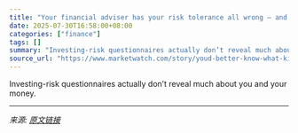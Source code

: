 ```yaml
---
title: "Your financial adviser has your risk tolerance all wrong — and it could cost you"
date: 2025-07-30T16:58:00+08:00
categories: ["finance"]
tags: []
summary: "Investing-risk questionnaires actually don’t reveal much about you and your money."
source_url: "https://www.marketwatch.com/story/youd-better-know-what-kind-of-investor-you-are-because-risk-happens-fast-ff4748c4?mod=mw_rss_topstories"
---
```


Investing-risk questionnaires actually don’t reveal much about you and your money.

---

*来源: [原文链接](https://www.marketwatch.com/story/youd-better-know-what-kind-of-investor-you-are-because-risk-happens-fast-ff4748c4?mod=mw_rss_topstories)*
